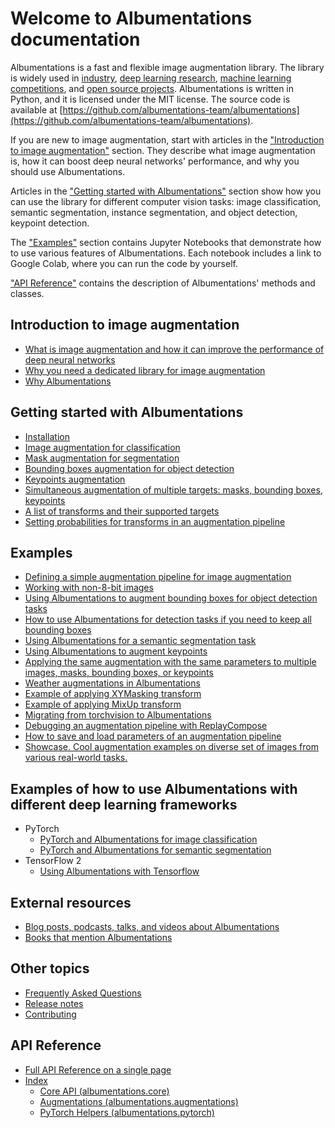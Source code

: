 # Welcome to Albumentations documentation

Albumentations is a fast and flexible image augmentation library. The library is widely used in [industry](https://albumentations.ai/whos_using#industry), [deep learning research](https://albumentations.ai/whos_using#research), [machine learning competitions](https://albumentations.ai/whos_using#competitions), and [open source projects](https://albumentations.ai/whos_using#open-source). Albumentations is written in Python, and it is licensed under the MIT license. The source code is available at [https://github.com/albumentations-team/albumentations](https://github.com/albumentations-team/albumentations).

If you are new to image augmentation, start with articles in the ["Introduction to image augmentation"](#introduction-to-image-augmentation) section. They describe what image augmentation is, how it can boost deep neural networks' performance, and why you should use Albumentations.

Articles in the ["Getting started with Albumentations"](#getting-started-with-albumentations) section show how you can use the library for different computer vision tasks: image classification, semantic segmentation, instance segmentation, and object detection, keypoint detection.

The ["Examples"](#examples) section contains Jupyter Notebooks that demonstrate how to use various features of Albumentations. Each notebook includes a link to Google Colab, where you can run the code by yourself.

["API Reference"](#api-reference) contains the description of Albumentations' methods and classes.

## Introduction to image augmentation

- [What is image augmentation and how it can improve the performance of deep neural networks](introduction/image_augmentation.md)
- [Why you need a dedicated library for image augmentation](introduction/why_you_need_a_dedicated_library_for_image_augmentation.md)
- [Why Albumentations](introduction/why_albumentations.md)

## Getting started with Albumentations

- [Installation](getting_started/installation.md)
- [Image augmentation for classification](getting_started/image_augmentation.md)
- [Mask augmentation for segmentation](getting_started/mask_augmentation.md)
- [Bounding boxes augmentation for object detection](getting_started/bounding_boxes_augmentation.md)
- [Keypoints augmentation](getting_started/keypoints_augmentation.md)
- [Simultaneous augmentation of multiple targets: masks, bounding boxes, keypoints](getting_started/simultaneous_augmentation.md)
- [A list of transforms and their supported targets](getting_started/transforms_and_targets.md)
- [Setting probabilities for transforms in an augmentation pipeline
](getting_started/setting_probabilities.md)

## Examples

- [Defining a simple augmentation pipeline for image augmentation](examples/example/)
- [Working with non-8-bit images](examples/example_16_bit_tiff/)
- [Using Albumentations to augment bounding boxes for object detection tasks](examples/example_bboxes/)
- [How to use Albumentations for detection tasks if you need to keep all bounding boxes](examples/example_bboxes2/)
- [Using Albumentations for a semantic segmentation task](examples/example_kaggle_salt/)
- [Using Albumentations to augment keypoints](examples/example_keypoints/)
- [Applying the same augmentation with the same parameters to multiple images, masks, bounding boxes, or keypoints](examples/example_multi_target/)
- [Weather augmentations in Albumentations](examples/example_weather_transforms/)
- [Example of applying XYMasking transform](examples/example_xymasking/)
- [Example of applying MixUp transform](examples/example_mixup/)
- [Migrating from torchvision to Albumentations](examples/migrating_from_torchvision_to_albumentations/)
- [Debugging an augmentation pipeline with ReplayCompose](examples/replay/)
- [How to save and load parameters of an augmentation pipeline](examples/serialization/)
- [Showcase. Cool augmentation examples on diverse set of images from various real-world tasks.](examples/showcase/)

## Examples of how to use Albumentations with different deep learning frameworks

- PyTorch
    - [PyTorch and Albumentations for image classification](examples/pytorch_classification/)
    - [PyTorch and Albumentations for semantic segmentation](examples/pytorch_semantic_segmentation/)
- TensorFlow 2
    - [Using Albumentations with Tensorflow](examples/tensorflow-example/)

## External resources

- [Blog posts, podcasts, talks, and videos about Albumentations](external_resources/blog_posts_podcasts_talks.md)
- [Books that mention Albumentations](external_resources/books.md)

## Other topics

- [Frequently Asked Questions](faq.md)
- [Release notes](release_notes.md)
- [Contributing](CONTRIBUTING.md)

## API Reference

- [Full API Reference on a single page](api_reference/full_reference.md)
- [Index](api_reference/index.md)
    - [Core API (albumentations.core)](api_reference/core/index.md)
    - [Augmentations (albumentations.augmentations)](api_reference/augmentations/index.md)
    - [PyTorch Helpers (albumentations.pytorch)](api_reference/pytorch/index.md)
